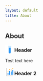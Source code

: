 ```yaml
---
layout: default
title: About
---
```


## About

<img align="left" src="images/test-tube.png" width="30"> 

### Header

Test text here


<img align="left" src="images/statistics-graph.png" width="30">

### Header 2
